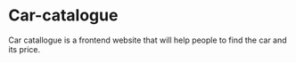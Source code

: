 # Car-catalogue
Car catallogue is a frontend website that will help people to find the car and its price.
